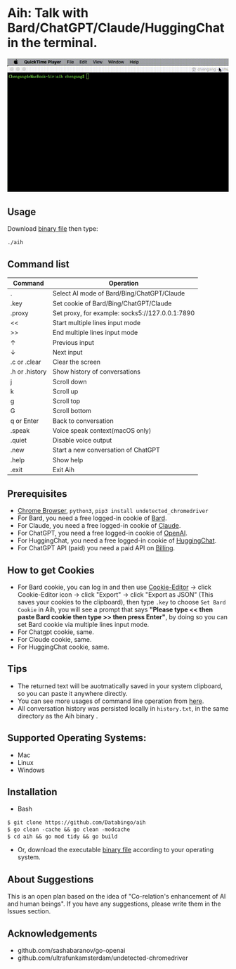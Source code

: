 # Aih: Talk with Bard/ChatGPT/Claude/HuggingChat in the terminal.

![screenshot2](aih.gif) 

## Usage
Download [binary file](https://github.com/Databingo/aih/releases) then type:
```bash
./aih
```
## Command list
| Command    | Operation|
|------------|----------|
|.           | Select AI mode of Bard/Bing/ChatGPT/Claude|
|.key        | Set cookie of Bard/Bing/ChatGPT/Claude|
|.proxy      | Set proxy, for example: socks5://127.0.0.1:7890|
|<<          | Start multiple lines input mode|
|>>          | End multiple lines input mode|
|↑           | Previous input|
|↓           | Next input|
|.c or .clear| Clear the screen|
|.h or .history | Show history of conversations|
|j           | Scroll down|
|k           | Scroll up|
|g           | Scroll top|
|G           | Scroll bottom|
|q or Enter  | Back to conversation|
|.speak      | Voice speak context(macOS only)|
|.quiet      | Disable voice output |
|.new        | Start a new conversation of ChatGPT|
|.help       | Show help|
|.exit       | Exit Aih|

## Prerequisites
- [Chrome Browser](https://google.com/chrome), `python3`, `pip3 install undetected_chromedriver`
- For Bard, you need a free logged-in cookie of [Bard](https://bard.google.com).
- For Claude, you need a free logged-in cookie of [Claude](https://claude.ai).
- For ChatGPT, you need a free logged-in cookie of [OpenAI](https://chat.openai.com).
- For HuggingChat, you need a free logged-in cookie of [HuggingChat](https://huggingface.co/chat).
- For ChatGPT API (paid) you need a paid API on [Billing](https://platform.openai.com/account/billing/overview). 

## How to get Cookies
- For Bard cookie, you can log in and then use [Cookie-Editor](https://cookie-editor.cgagnier.ca) -> click Cookie-Editor icon -> click "Export" -> click "Export as JSON" (This saves your cookies to the clipboard), then type `.key` to choose `Set Bard Cookie` in Aih, you will see a prompt that says **"Please type << then paste Bard cookie then type >> then press Enter"**, by doing so you can set Bard cookie via multiple lines input mode.
- For Chatgpt cookie, same.
- For Cloude cookie, same.
- For HuggingChat cookie, same.

## Tips
- The returned text will be auotmatically saved in your system clipboard, so you can paste it anywhere directly.
- You can see more usages of command line operation from [here](https://github.com/peterh/liner#Line-editing).
- All conversation history was persisted locally in `history.txt`, in the same directory as the Aih binary .

## Supported Operating Systems:
- Mac
- Linux
- Windows

## Installation
- Bash
```
$ git clone https://github.com/Databingo/aih
$ go clean -cache && go clean -modcache 
$ cd aih && go mod tidy && go build 
```
- Or, download the executable [binary file](https://github.com/Databingo/aih/releases) according to your operating system.

## About Suggestions
This is an open plan based on the idea of "Co-relation's enhancement of AI and human beings". If you have any suggestions, please write them in the Issues section.

## Acknowledgements
- github.com/sashabaranov/go-openai 
- github.com/ultrafunkamsterdam/undetected-chromedriver
